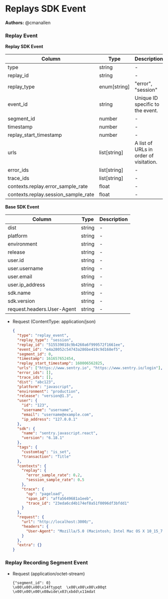 # Replays SDK Event

**Authors:**
@cmanallen

### Replay Event

**Replay SDK Event**

| Column                              | Type         | Description                            |
| ----------------------------------- | ------------ | -------------------------------------- |
| type                                | string       | -                                      |
| replay_id                           | string       | -                                      |
| replay_type                         | enum[string] | "error", "session"                     |
| event_id                            | string       | Unique ID specific to the event.       |
| segment_id                          | number       | -                                      |
| timestamp                           | number       | -                                      |
| replay_start_timestamp              | number       | -                                      |
| urls                                | list[string] | A list of URLs in order of visitation. |
| error_ids                           | list[string] | -                                      |
| trace_ids                           | list[string] | -                                      |
| contexts.replay.error_sample_rate   | float        | -                                      |
| contexts.replay.session_sample_rate | float        | -                                      |

**Base SDK Event**

| Column                     | Type   | Description |
| -------------------------- | ------ | ----------- |
| dist                       | string | -           |
| platform                   | string | -           |
| environment                | string | -           |
| release                    | string | -           |
| user.id                    | string | -           |
| user.username              | string | -           |
| user.email                 | string | -           |
| user.ip_address            | string | -           |
| sdk.name                   | string | -           |
| sdk.version                | string | -           |
| request.headers.User-Agent | string | -           |

- Request (ContentType: application/json)

  ```json
  {
    "type": "replay_event",
    "replay_type": "session",
    "replay_id": "515539018c9b4260a6f999572f1661ee",
    "event_id": "e4a28052c54743a286be419c9d168ef5",
    "segment_id": 0,
    "timestamp": 161657652454,
    "replay_start_timestamp": 160006562825,
    "urls": ["https://www.sentry.io", "https://www.sentry.io/login"],
    "error_ids": [],
    "trace_ids": [],
    "dist": "abc123",
    "platform": "javascript",
    "environment": "production",
    "release": "version@1.3",
    "user": {
      "id": "123",
      "username": "username",
      "email": "username@example.com",
      "ip_address": "127.0.0.1"
    },
    "sdk": {
      "name": "sentry.javascript.react",
      "version": "6.18.1"
    },
    "tags": {
      "customtag": "is_set",
      "transaction": "Title"
    },
    "contexts": {
      "replay": {
        "error_sample_rate": 0.2,
        "session_sample_rate": 0.5
      },
      "trace": {
        "op": "pageload",
        "span_id": "affa5649681a1eeb",
        "trace_id": "23eda6cd4b174ef8a51f0096df3bfdd1"
      }
    },
    "request": {
      "url": "http://localhost:3000/",
      "headers": {
        "User-Agent": "Mozilla/5.0 (Macintosh; Intel Mac OS X 10_15_7) AppleWebKit/537.36 (KHTML, like Gecko) Chrome/103.0.0.0 Safari/537.36"
      }
    },
    "extra": {}
  }
  ```

### Replay Recording Segment Event

- Request (application/octet-stream)

  ```bytes
  {"segment_id": 0}
  \x00\x00\x00\x14ftypqt  \x00\x00\x00\x00qt  \x00\x00\x00\x08wide\x03\xbdd\x11mdat
  ```
